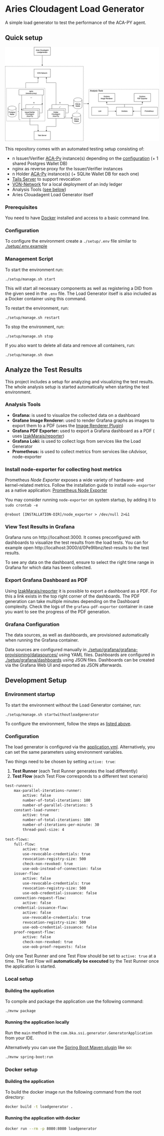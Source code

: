 # Aries Cloudagent Load Generator

A simple load generator to test the performance of the ACA-PY agent.

## Quick setup
![Loadgenerator architecture](architecture.png)

This repository comes with an automated testing setup consisting of:

- n Issuer/Verifier [ACA-Py](https://github.com/hyperledger/aries-cloudagent-python) instance(s) depending on the [configuration](#configuration) (+ 1 shared Postgres Wallet DB)
- nginx as reverse proxy for the Issuer/Verifier instances
- n Holder [ACA-Py](https://github.com/hyperledger/aries-cloudagent-python) instance(s) (+ SQLite Wallet DB for each one)
- [Tails Server](https://github.com/bcgov/indy-tails-server/) to support revocation
- [VON-Network](https://github.com/bcgov/von-network) for a local deployment of an indy ledger
- Analysis Tools ([see below](#analysis-tools))
- Aries Clouadagent Load Generator itself

### Prerequisites

You need to have [Docker](https://docs.docker.com/get-docker/) installed and access to a basic command line.

### Configuration

To configure the environment create a `./setup/.env` file similar to [./setup/.env.example](./setup/.env.example)


### Management Script

To start the environment run:

```
./setup/manage.sh start
```

This will start all necessary components as well as registering a DID from the given seed in the `.env` file. The Load Generator itself is also included as a Docker container using this command.

To restart the environment, run:

```
./setup/manage.sh restart
```

To stop the environment, run:

```
./setup/manage.sh stop
```

If you also want to delete all data and remove all containers, run:

```
./setup/manage.sh down
```

## Analyze the Test Results

This project includes a setup for analyzing and visualizing the test results. The whole analysis setup is started
automatically when starting the test environment.

### Analysis Tools

- **Grafana:** is used to visualize the collected data on a dashboard
- **Grafane Image Renderer:** used to render Grafana graphs as images to export them to a PDF (uses
  the [Image Renderer Plugin](https://grafana.com/grafana/plugins/grafana-image-renderer/))
- **Grafana PDF Exporter:** used to export a Grafana dashboard as a PDF (
  uses [IzakMarais/reporter](https://github.com/IzakMarais/reporter))
- **Grafana Loki:** is used to collect logs from services like the Load Generator
- **Prometheus:** is used to collect metrics from services like cAdvisor, node-exporter

### Install node-exporter for collecting host metrics
Prometheus *Node Exporter* exposes a wide variety of hardware- and kernel-related metrics.
Follow the installation guide to install `node-exporter` as a native application: [Prometheus Node Exporter](https://prometheus.io/docs/guides/node-exporter/)

You may consider running `node-exporter` on system startup, by adding it to `sudo crontab -e`
```
@reboot [INSTALLATION-DIR]/node_exporter > /dev/null 2>&1
```

### View Test Results in Grafana

Grafana runs on http://localhost:3000. It comes preconfigured with dashboards to visualize the test results from the
load tests. You can for example open http://localhost:3000/d/0Pe9llbnz/test-results to the test results.

To see any data on the dashboard, ensure to select the right time range in Grafana for which data has been collected.

### Export Grafana Dashboard as PDF

Using [IzakMarais/reporter](https://github.com/IzakMarais/reporter) it is possible to export a dashboard as a PDF. For
this a link exists in the top right corner of the dashboards. The PDF generation can take multiple minutes depending on
the Dashboard complexity. Check the logs of the `grafana-pdf-exporter` container in case you want to see the progress of
the PDF generation.

### Grafana Configuration

The data sources, as well as dashboards, are provisioned automatically when running the Grafana container.

Data sources are configured manually
in [./setup/grafana/grafana-provisioning/datasources/](./setup/grafana/grafana-provisioning/datasources/) using YAML
files. Dashboards are configured in [./setup/grafana/dashboards](./setup/grafana/dashboards) using JSON files.
Dashboards can be created via the Grafana Web UI and exported as JSON afterwards.


## Development Setup

### Environment startup

To start the environment without the Load Generator container, run:


```
./setup/manage.sh startwithoutloadgenerator
```
To configure the environment, follow the steps as [listed above](#configuration).

### Configuration

The load generator is configured via the [application.yml](./src/main/resources/application.yml). Alternatively, you can
set the same parameters using environment variables.

Two things need to be chosen by setting `active: true`:

1. **Test Runner** (each Test Runner generates the load differently)
2. **Test Flow** (each Test Flow corresponds to a different test scenario)

```
test-runners:
    max-parallel-iterations-runner:
        active: false
        number-of-total-iterations: 100
        number-of-parallel-iterations: 5
    constant-load-runner:
        active: true
        number-of-total-iterations: 100
        number-of-iterations-per-minute: 30
        thread-pool-size: 4

test-flows:
    full-flow:
        active: true
        use-revocable-credentials: true
        revocation-registry-size: 500
        check-non-revoked: true
        use-oob-instead-of-connection: false
    issuer-flow:
        active: false
        use-revocable-credentials: true
        revocation-registry-size: 500
        use-oob-credential-issuance: false
    connection-request-flow:
        active: false
    credential-issuance-flow:
        active: false
        use-revocable-credentials: true
        revocation-registry-size: 500
        use-oob-credential-issuance: false
    proof-request-flow:
        active: false
        check-non-revoked: true
        use-oob-proof-requests: false
```

Only one Test Runner and one Test Flow should be set to `active: true` at a time. The Test Flow will **automatically be
executed** by the Test Runner once the application is started.

### Local setup

#### Building the application

To compile and package the application use the following command:

```sh
./mvnw package
```

#### Running the application locally

Run the `main` method in the `com.bka.ssi.generator.GeneratorApplication` from your
IDE.

Alternatively you can use
the [Spring Boot Maven plugin](https://docs.spring.io/spring-boot/docs/current/reference/html/build-tool-plugins-maven-plugin.html)
like so:

```sh
./mvnw spring-boot:run
```

### Docker setup

#### Building the application

To build the docker image run the following command from the root directory:

```sh
docker build -t loadgenerator .
```

#### Running the application with docker

```sh
docker run --rm -p 8080:8080 loadgenerator
```